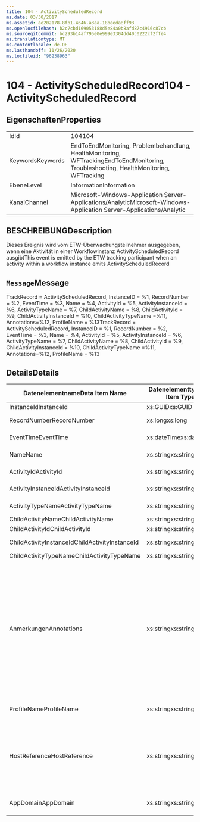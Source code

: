 ```yaml
---
title: 104 - ActivityScheduledRecord
ms.date: 03/30/2017
ms.assetid: ae202178-8fb1-4646-a3aa-18beeda8ff93
ms.openlocfilehash: b2c7cbd169053188d5e84a0b8afd87c4916c87cb
ms.sourcegitcommit: bc293b14af795e0e999e3304dd40c0222cf2ffe4
ms.translationtype: MT
ms.contentlocale: de-DE
ms.lasthandoff: 11/26/2020
ms.locfileid: "96238963"
---
```

# <a name="104---activityscheduledrecord"></a><span data-ttu-id="5708e-102">104 - ActivityScheduledRecord</span><span class="sxs-lookup"><span data-stu-id="5708e-102">104 - ActivityScheduledRecord</span></span>

## <a name="properties"></a><span data-ttu-id="5708e-103">Eigenschaften</span><span class="sxs-lookup"><span data-stu-id="5708e-103">Properties</span></span>  
  
|||  
|-|-|  
|<span data-ttu-id="5708e-104">Id</span><span class="sxs-lookup"><span data-stu-id="5708e-104">Id</span></span>|<span data-ttu-id="5708e-105">104</span><span class="sxs-lookup"><span data-stu-id="5708e-105">104</span></span>|  
|<span data-ttu-id="5708e-106">Keywords</span><span class="sxs-lookup"><span data-stu-id="5708e-106">Keywords</span></span>|<span data-ttu-id="5708e-107">EndToEndMonitoring, Problembehandlung, HealthMonitoring, WFTracking</span><span class="sxs-lookup"><span data-stu-id="5708e-107">EndToEndMonitoring, Troubleshooting, HealthMonitoring, WFTracking</span></span>|  
|<span data-ttu-id="5708e-108">Ebene</span><span class="sxs-lookup"><span data-stu-id="5708e-108">Level</span></span>|<span data-ttu-id="5708e-109">Information</span><span class="sxs-lookup"><span data-stu-id="5708e-109">Information</span></span>|  
|<span data-ttu-id="5708e-110">Kanal</span><span class="sxs-lookup"><span data-stu-id="5708e-110">Channel</span></span>|<span data-ttu-id="5708e-111">Microsoft-Windows-Application Server-Applications/Analytic</span><span class="sxs-lookup"><span data-stu-id="5708e-111">Microsoft-Windows-Application Server-Applications/Analytic</span></span>|  
  
## <a name="description"></a><span data-ttu-id="5708e-112">BESCHREIBUNG</span><span class="sxs-lookup"><span data-stu-id="5708e-112">Description</span></span>  

 <span data-ttu-id="5708e-113">Dieses Ereignis wird vom ETW-Überwachungsteilnehmer ausgegeben, wenn eine Aktivität in einer Workflowinstanz ActivityScheduledRecord ausgibt</span><span class="sxs-lookup"><span data-stu-id="5708e-113">This event is emitted by the ETW tracking participant when an activity within a workflow instance emits ActivityScheduledRecord</span></span>  
  
## <a name="message"></a><span data-ttu-id="5708e-114">`Message`</span><span class="sxs-lookup"><span data-stu-id="5708e-114">Message</span></span>  

 <span data-ttu-id="5708e-115">TrackRecord = ActivityScheduledRecord, InstanceID = %1, RecordNumber = %2, EventTime = %3, Name = %4, ActivityId = %5, ActivityInstanceId = %6, ActivityTypeName = %7, ChildActivityName = %8, ChildActivityId = %9, ChildActivityInstanceId = %10, ChildActivityTypeName =%11, Annotations=%12, ProfileName = %13</span><span class="sxs-lookup"><span data-stu-id="5708e-115">TrackRecord = ActivityScheduledRecord, InstanceID = %1,  RecordNumber = %2, EventTime = %3, Name = %4, ActivityId = %5, ActivityInstanceId = %6, ActivityTypeName = %7, ChildActivityName = %8, ChildActivityId = %9, ChildActivityInstanceId = %10, ChildActivityTypeName =%11, Annotations=%12, ProfileName = %13</span></span>  
  
## <a name="details"></a><span data-ttu-id="5708e-116">Details</span><span class="sxs-lookup"><span data-stu-id="5708e-116">Details</span></span>  
  
|<span data-ttu-id="5708e-117">Datenelementname</span><span class="sxs-lookup"><span data-stu-id="5708e-117">Data Item Name</span></span>|<span data-ttu-id="5708e-118">Datenelementtyp</span><span class="sxs-lookup"><span data-stu-id="5708e-118">Data Item Type</span></span>|<span data-ttu-id="5708e-119">BESCHREIBUNG</span><span class="sxs-lookup"><span data-stu-id="5708e-119">Description</span></span>|  
|--------------------|--------------------|-----------------|  
|<span data-ttu-id="5708e-120">InstanceId</span><span class="sxs-lookup"><span data-stu-id="5708e-120">InstanceId</span></span>|<span data-ttu-id="5708e-121">xs:GUID</span><span class="sxs-lookup"><span data-stu-id="5708e-121">xs:GUID</span></span>|<span data-ttu-id="5708e-122">Die Instanz-ID für den Workflow.</span><span class="sxs-lookup"><span data-stu-id="5708e-122">The instance id for the workflow</span></span>|  
|<span data-ttu-id="5708e-123">RecordNumber</span><span class="sxs-lookup"><span data-stu-id="5708e-123">RecordNumber</span></span>|<span data-ttu-id="5708e-124">xs:long</span><span class="sxs-lookup"><span data-stu-id="5708e-124">xs:long</span></span>|<span data-ttu-id="5708e-125">Die Sequenznummer des ausgegebenen Datensatzes.</span><span class="sxs-lookup"><span data-stu-id="5708e-125">The sequence number of the emitted record</span></span>|  
|<span data-ttu-id="5708e-126">EventTime</span><span class="sxs-lookup"><span data-stu-id="5708e-126">EventTime</span></span>|<span data-ttu-id="5708e-127">xs:dateTime</span><span class="sxs-lookup"><span data-stu-id="5708e-127">xs:dateTime</span></span>|<span data-ttu-id="5708e-128">Die Zeit in UTC, als das Ereignis ausgegeben wurde.</span><span class="sxs-lookup"><span data-stu-id="5708e-128">The time in UTC when the event was emitted</span></span>|  
|<span data-ttu-id="5708e-129">Name</span><span class="sxs-lookup"><span data-stu-id="5708e-129">Name</span></span>|<span data-ttu-id="5708e-130">xs:string</span><span class="sxs-lookup"><span data-stu-id="5708e-130">xs:string</span></span>|<span data-ttu-id="5708e-131">Der Name der Aktivität, die die untergeordnete Aktivität geplant hat</span><span class="sxs-lookup"><span data-stu-id="5708e-131">The name of the activity that scheduled the child activity</span></span>|  
|<span data-ttu-id="5708e-132">ActivityId</span><span class="sxs-lookup"><span data-stu-id="5708e-132">ActivityId</span></span>|<span data-ttu-id="5708e-133">xs:string</span><span class="sxs-lookup"><span data-stu-id="5708e-133">xs:string</span></span>|<span data-ttu-id="5708e-134">Die ID der Aktivität, die die untergeordnete Aktivität geplant hat</span><span class="sxs-lookup"><span data-stu-id="5708e-134">The id of the activity that scheduled the child activity</span></span>|  
|<span data-ttu-id="5708e-135">ActivityInstanceId</span><span class="sxs-lookup"><span data-stu-id="5708e-135">ActivityInstanceId</span></span>|<span data-ttu-id="5708e-136">xs:string</span><span class="sxs-lookup"><span data-stu-id="5708e-136">xs:string</span></span>|<span data-ttu-id="5708e-137">Die Instanz-ID der Aktivität, die die untergeordnete Aktivität geplant hat</span><span class="sxs-lookup"><span data-stu-id="5708e-137">The instance id of the activity that scheduled the child activity</span></span>|  
|<span data-ttu-id="5708e-138">ActivityTypeName</span><span class="sxs-lookup"><span data-stu-id="5708e-138">ActivityTypeName</span></span>|<span data-ttu-id="5708e-139">xs:string</span><span class="sxs-lookup"><span data-stu-id="5708e-139">xs:string</span></span>|<span data-ttu-id="5708e-140">Der Typ der Aktivität, die den Abbruchvorgang angefordert hat.</span><span class="sxs-lookup"><span data-stu-id="5708e-140">The type of the activity that requested the cancel operation</span></span>|  
|<span data-ttu-id="5708e-141">ChildActivityName</span><span class="sxs-lookup"><span data-stu-id="5708e-141">ChildActivityName</span></span>|<span data-ttu-id="5708e-142">xs:string</span><span class="sxs-lookup"><span data-stu-id="5708e-142">xs:string</span></span>|<span data-ttu-id="5708e-143">Der Name der geplanten Aktivität</span><span class="sxs-lookup"><span data-stu-id="5708e-143">The name of the scheduled activity</span></span>|  
|<span data-ttu-id="5708e-144">ChildActivityId</span><span class="sxs-lookup"><span data-stu-id="5708e-144">ChildActivityId</span></span>|<span data-ttu-id="5708e-145">xs:string</span><span class="sxs-lookup"><span data-stu-id="5708e-145">xs:string</span></span>|<span data-ttu-id="5708e-146">Die ID der geplanten Aktivität</span><span class="sxs-lookup"><span data-stu-id="5708e-146">The id of the scheduled activity</span></span>|  
|<span data-ttu-id="5708e-147">ChildActivityInstanceId</span><span class="sxs-lookup"><span data-stu-id="5708e-147">ChildActivityInstanceId</span></span>|<span data-ttu-id="5708e-148">xs:string</span><span class="sxs-lookup"><span data-stu-id="5708e-148">xs:string</span></span>|<span data-ttu-id="5708e-149">Die Instanz-ID der geplanten Aktivität</span><span class="sxs-lookup"><span data-stu-id="5708e-149">The instance id of the scheduled activity</span></span>|  
|<span data-ttu-id="5708e-150">ChildActivityTypeName</span><span class="sxs-lookup"><span data-stu-id="5708e-150">ChildActivityTypeName</span></span>|<span data-ttu-id="5708e-151">xs:string</span><span class="sxs-lookup"><span data-stu-id="5708e-151">xs:string</span></span>|<span data-ttu-id="5708e-152">Der Typ der geplanten Aktivität</span><span class="sxs-lookup"><span data-stu-id="5708e-152">The type of the scheduled activity</span></span>|  
|<span data-ttu-id="5708e-153">Anmerkungen</span><span class="sxs-lookup"><span data-stu-id="5708e-153">Annotations</span></span>|<span data-ttu-id="5708e-154">xs:string</span><span class="sxs-lookup"><span data-stu-id="5708e-154">xs:string</span></span>|<span data-ttu-id="5708e-155">Die Anmerkungen, die diesem Ereignis hinzugefügt wurden.</span><span class="sxs-lookup"><span data-stu-id="5708e-155">The annotations that were added to this event.</span></span>  <span data-ttu-id="5708e-156">Die Werte werden in einem XML-Element im Format \<items> \< item  name = "annotationName" type="System.String"> annotationvalue gespeichert \</item> \</items> .</span><span class="sxs-lookup"><span data-stu-id="5708e-156">The values are stored in an xml element in the format \<items>\< item  name = "annotationName" type="System.String">annotationValue\</item>\</items>.</span></span>  <span data-ttu-id="5708e-157">Wenn keine Anmerkungen angegeben werden, enthält die Zeichenfolge \<items/> .</span><span class="sxs-lookup"><span data-stu-id="5708e-157">If no annotations are specified then the string contains \<items/>.</span></span> <span data-ttu-id="5708e-158">Die ETW-Ereignisgröße wird von der ETW-Puffergröße oder der maximalen Nutzlast für ein ETW-Ereignis beschränkt.</span><span class="sxs-lookup"><span data-stu-id="5708e-158">The ETW event size is limited by the ETW buffer size or the max payload for an ETW event.</span></span> <span data-ttu-id="5708e-159">Wenn die Größe des Ereignisses die ETW-Limits überschreitet, wird das Ereignis abgeschnitten, indem die Anmerkungen gelöscht und der Anmerkung-Wert durch \<items> ... ersetzt wird \</items> .</span><span class="sxs-lookup"><span data-stu-id="5708e-159">If the size of the event exceeds the ETW limits, then the event is truncated by dropping the annotations and replacing the annotation value with \<items>...\</items>.</span></span>|  
|<span data-ttu-id="5708e-160">ProfileName</span><span class="sxs-lookup"><span data-stu-id="5708e-160">ProfileName</span></span>|<span data-ttu-id="5708e-161">xs:string</span><span class="sxs-lookup"><span data-stu-id="5708e-161">xs:string</span></span>|<span data-ttu-id="5708e-162">Der Name oder das Überwachungsprofil, das zur Ausgabe dieses Ereignisses geführt hat.</span><span class="sxs-lookup"><span data-stu-id="5708e-162">The name or the tracking profile that resulted in this event being emitted</span></span>|  
|<span data-ttu-id="5708e-163">HostReference</span><span class="sxs-lookup"><span data-stu-id="5708e-163">HostReference</span></span>|<span data-ttu-id="5708e-164">xs:string</span><span class="sxs-lookup"><span data-stu-id="5708e-164">xs:string</span></span>|<span data-ttu-id="5708e-165">Für im Internet gehostete Dienste identifiziert dieses Feld den Dienst in der Webhierarchie eindeutig.</span><span class="sxs-lookup"><span data-stu-id="5708e-165">For web hosted services, this field uniquely identifies the service in the web hierarchy.</span></span>  <span data-ttu-id="5708e-166">Sein Format ist als "Website Name Anwendungspfad für virtuelle Computer&#124;Dienst Pfad für virtuelle Dienste&#124;Service Name" definiert. Beispiel: "Default Web Site/calculatorapplication&#124;/CalculatorService.svc&#124;CalculatorService"</span><span class="sxs-lookup"><span data-stu-id="5708e-166">Its format is defined as 'Web Site Name Application Virtual Path&#124;Service Virtual Path&#124;ServiceName' Example: 'Default Web Site/CalculatorApplication&#124;/CalculatorService.svc&#124;CalculatorService'</span></span>|  
|<span data-ttu-id="5708e-167">AppDomain</span><span class="sxs-lookup"><span data-stu-id="5708e-167">AppDomain</span></span>|<span data-ttu-id="5708e-168">xs:string</span><span class="sxs-lookup"><span data-stu-id="5708e-168">xs:string</span></span>|<span data-ttu-id="5708e-169">Die von AppDomain.CurrentDomain.FriendlyName zurückgegebene Zeichenfolge.</span><span class="sxs-lookup"><span data-stu-id="5708e-169">The string returned by AppDomain.CurrentDomain.FriendlyName.</span></span>|
